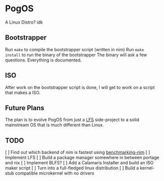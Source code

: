 # PogOS
A Linux Distro? idk

## Bootstrapper 

Run `make` to compile the bootstrapper script (written in nim)
Run `make install` to run the binary of the bootstrapper
The binary will ask a few questions.
Everything is documented.

## ISO

After work on the bootstrapper script is done,
I will get to work on a script that makes a ISO.

## Future Plans

The plan is to evolve PogOS from just a [LFS](https://linuxfromscratch.org) side-project to a solid mainstream OS that is much different than Linux.  

## TODO
[ ] Find out which backend of nim is fastest using [benchmarking-nim](https://github.com/RudraveerMandal/benchmarking-nim)
[ ] Implement LFS 
[ ] Build a package manager somewhere in between portage and nix
[ ] Implement BLFS?
[ ] Add a Calamaris Installer and build an ISO maker script
[ ] Turn into a full-fledged linux distribution
[ ] Build a kernel-stub compatible microkernel with no drivers
